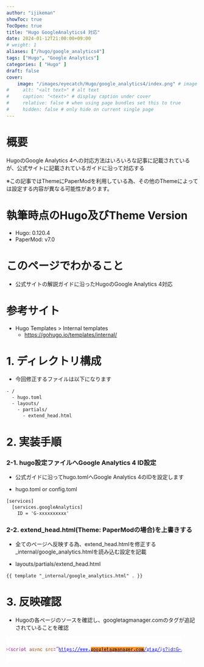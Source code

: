 ```yaml
---
author: "ijikeman"
showToc: true
TocOpen: true
title: "Hugo GoogleAnalytics4 対応"
date: 2024-01-12T21:00:00+09:00
# weight: 1
aliases: ["/hugo/google_analytics4"]
tags: ["Hugo", "Google Analytics"]
categories: [ "Hugo" ]
draft: false
cover:
    image: "/images/eyecatch/Hugo/google_analytics4/index.png" # image path/url
#     alt: "<alt text>" # alt text
#     caption: "<text>" # display caption under cover
#     relative: false # when using page bundles set this to true
#     hidden: false # only hide on current single page
---
```

# 概要

HugoのGoogle Analytics 4への対応方法はいろいろな記事に記載されているが、公式サイトに記載されているガイドに沿って対応する

※この記事ではThemeにPaperModを利用している為、その他のThemeによっては設定する内容が異なる可能性があります。

# 執筆時点のHugo及びTheme Version

* Hugo: 0.120.4
* PaperMod: v7.0

# このページでわかること

* 公式サイトの解説ガイドに沿ったHugoのGoogle Analytics 4対応

# 参考サイト

* Hugo Templates > Internal templates
  * https://gohugo.io/templates/internal/

# 1. ディレクトリ構成

* 今回修正するファイルは以下になります
```
- /
  - hugo.toml
  - layouts/
    - partials/
      - extend_head.html
```

# 2. 実装手順

### 2-1. hugo設定ファイルへGoogle Analytics 4 ID設定

* 公式ガイドに沿ってhugo.tomlへGoogle Analytics 4のIDを設定します

* hugo.toml or config.toml
```
[services]
  [services.googleAnalytics]
    ID = 'G-xxxxxxxxxx'
```

### 2-2. extend_head.html(Theme: PaperModの場合)を上書きする

* 全てのページへ反映する為、extend_head.htmlを修正する_internal/google_analytics.htmlを読み込む設定を記載

* layouts/partials/extend_head.html
```
{{ template "_internal/google_analytics.html" . }}
```

# 3. 反映確認

* Hugoの各ページのソースを確認し、googletagmanager.comのタグが追記されていることを確認

![](source01.gif)

